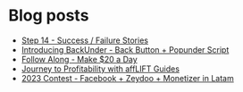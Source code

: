 # Blog posts
<!-- BLOG-POST-LIST:START -->
- [Step 14 - Success / Failure Stories](https://afflift.com/f/threads/step-14-success-failure-stories.2951/)
- [Introducing BackUnder - Back Button + Popunder Script](https://afflift.com/f/threads/introducing-backunder-back-button-popunder-script.10073/)
- [Follow Along - Make $20 a Day](https://afflift.com/f/threads/follow-along-make-20-a-day.10149/)
- [Journey to Profitability with affLIFT Guides](https://afflift.com/f/threads/journey-to-profitability-with-afflift-guides.10148/)
- [2023 Contest - Facebook + Zeydoo + Monetizer in Latam](https://afflift.com/f/threads/2023-contest-facebook-zeydoo-monetizer-in-latam.10256/)
<!-- BLOG-POST-LIST:END -->

